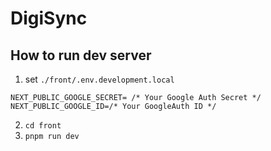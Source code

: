 # DigiSync
## How to run dev server

1. set `./front/.env.development.local`
```.env
NEXT_PUBLIC_GOOGLE_SECRET= /* Your Google Auth Secret */
NEXT_PUBLIC_GOOGLE_ID=/* Your GoogleAuth ID */
```

2. `cd front`
3. `pnpm run dev`
